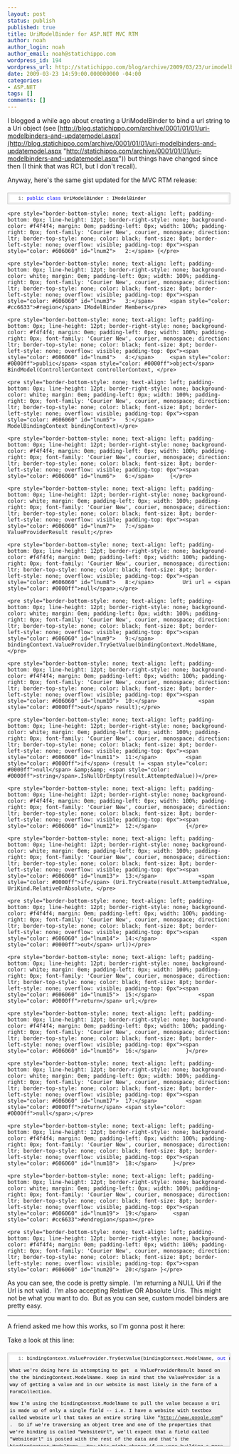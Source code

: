 ```yaml
---
layout: post
status: publish
published: true
title: UriModelBinder for ASP.NET MVC RTM
author: noah
author_login: noah
author_email: noah@statichippo.com
wordpress_id: 194
wordpress_url: http://statichippo.com/blog/archive/2009/03/23/urimodelbinder-for-asp.net-mvc-rtm.aspx
date: 2009-03-23 14:59:00.000000000 -04:00
categories:
- ASP.NET
tags: []
comments: []
---
```


I blogged a while ago about creating a UriModelBinder to bind a url string to a Uri object (see [http://blog.statichippo.com/archive/0001/01/01/uri-modelbinders-and-updatemodel.aspx](http://blog.statichippo.com/archive/0001/01/01/uri-modelbinders-and-updatemodel.aspx "http://statichippo.com/archive/0001/01/01/uri-modelbinders-and-updatemodel.aspx")) but things have changed since then (I think that was RC1, but I don't recall).
  
Anyway, here's the same gist updated for the MVC RTM release:
  <div style="border-bottom: silver 1px solid; text-align: left; border-left: silver 1px solid; padding-bottom: 4px; line-height: 12pt; background-color: #f4f4f4; margin: 20px 0px 10px; padding-left: 4px; width: 97.5%; padding-right: 4px; font-family: 'Courier New', courier, monospace; direction: ltr; max-height: 200px; font-size: 8pt; overflow: auto; border-top: silver 1px solid; cursor: text; border-right: silver 1px solid; padding-top: 4px" id="codeSnippetWrapper">   <div style="border-bottom-style: none; text-align: left; padding-bottom: 0px; line-height: 12pt; border-right-style: none; background-color: #f4f4f4; padding-left: 0px; width: 100%; padding-right: 0px; font-family: 'Courier New', courier, monospace; direction: ltr; border-top-style: none; color: black; font-size: 8pt; border-left-style: none; overflow: visible; padding-top: 0px" id="codeSnippet">     <pre style="border-bottom-style: none; text-align: left; padding-bottom: 0px; line-height: 12pt; border-right-style: none; background-color: white; margin: 0em; padding-left: 0px; width: 100%; padding-right: 0px; font-family: 'Courier New', courier, monospace; direction: ltr; border-top-style: none; color: black; font-size: 8pt; border-left-style: none; overflow: visible; padding-top: 0px"><span style="color: #606060" id="lnum1">   1:</span> <span style="color: #0000ff">public</span> <span style="color: #0000ff">class</span> UriModelBinder : IModelBinder</pre></div></div>
<!--CRLF-->

    <pre style="border-bottom-style: none; text-align: left; padding-bottom: 0px; line-height: 12pt; border-right-style: none; background-color: #f4f4f4; margin: 0em; padding-left: 0px; width: 100%; padding-right: 0px; font-family: 'Courier New', courier, monospace; direction: ltr; border-top-style: none; color: black; font-size: 8pt; border-left-style: none; overflow: visible; padding-top: 0px"><span style="color: #606060" id="lnum2">   2:</span> {</pre>
<!--CRLF-->

    <pre style="border-bottom-style: none; text-align: left; padding-bottom: 0px; line-height: 12pt; border-right-style: none; background-color: white; margin: 0em; padding-left: 0px; width: 100%; padding-right: 0px; font-family: 'Courier New', courier, monospace; direction: ltr; border-top-style: none; color: black; font-size: 8pt; border-left-style: none; overflow: visible; padding-top: 0px"><span style="color: #606060" id="lnum3">   3:</span>     <span style="color: #cc6633">#region</span> IModelBinder Members</pre>
<!--CRLF-->

    <pre style="border-bottom-style: none; text-align: left; padding-bottom: 0px; line-height: 12pt; border-right-style: none; background-color: #f4f4f4; margin: 0em; padding-left: 0px; width: 100%; padding-right: 0px; font-family: 'Courier New', courier, monospace; direction: ltr; border-top-style: none; color: black; font-size: 8pt; border-left-style: none; overflow: visible; padding-top: 0px"><span style="color: #606060" id="lnum4">   4:</span>     <span style="color: #0000ff">public</span> <span style="color: #0000ff">object</span> BindModel(ControllerContext controllerContext, </pre>
<!--CRLF-->

    <pre style="border-bottom-style: none; text-align: left; padding-bottom: 0px; line-height: 12pt; border-right-style: none; background-color: white; margin: 0em; padding-left: 0px; width: 100%; padding-right: 0px; font-family: 'Courier New', courier, monospace; direction: ltr; border-top-style: none; color: black; font-size: 8pt; border-left-style: none; overflow: visible; padding-top: 0px"><span style="color: #606060" id="lnum5">   5:</span>             ModelBindingContext bindingContext)</pre>
<!--CRLF-->

    <pre style="border-bottom-style: none; text-align: left; padding-bottom: 0px; line-height: 12pt; border-right-style: none; background-color: #f4f4f4; margin: 0em; padding-left: 0px; width: 100%; padding-right: 0px; font-family: 'Courier New', courier, monospace; direction: ltr; border-top-style: none; color: black; font-size: 8pt; border-left-style: none; overflow: visible; padding-top: 0px"><span style="color: #606060" id="lnum6">   6:</span>     {</pre>
<!--CRLF-->

    <pre style="border-bottom-style: none; text-align: left; padding-bottom: 0px; line-height: 12pt; border-right-style: none; background-color: white; margin: 0em; padding-left: 0px; width: 100%; padding-right: 0px; font-family: 'Courier New', courier, monospace; direction: ltr; border-top-style: none; color: black; font-size: 8pt; border-left-style: none; overflow: visible; padding-top: 0px"><span style="color: #606060" id="lnum7">   7:</span>         ValueProviderResult result;</pre>
<!--CRLF-->

    <pre style="border-bottom-style: none; text-align: left; padding-bottom: 0px; line-height: 12pt; border-right-style: none; background-color: #f4f4f4; margin: 0em; padding-left: 0px; width: 100%; padding-right: 0px; font-family: 'Courier New', courier, monospace; direction: ltr; border-top-style: none; color: black; font-size: 8pt; border-left-style: none; overflow: visible; padding-top: 0px"><span style="color: #606060" id="lnum8">   8:</span>         Uri url = <span style="color: #0000ff">null</span>;</pre>
<!--CRLF-->

    <pre style="border-bottom-style: none; text-align: left; padding-bottom: 0px; line-height: 12pt; border-right-style: none; background-color: white; margin: 0em; padding-left: 0px; width: 100%; padding-right: 0px; font-family: 'Courier New', courier, monospace; direction: ltr; border-top-style: none; color: black; font-size: 8pt; border-left-style: none; overflow: visible; padding-top: 0px"><span style="color: #606060" id="lnum9">   9:</span>         bindingContext.ValueProvider.TryGetValue(bindingContext.ModelName, </pre>
<!--CRLF-->

    <pre style="border-bottom-style: none; text-align: left; padding-bottom: 0px; line-height: 12pt; border-right-style: none; background-color: #f4f4f4; margin: 0em; padding-left: 0px; width: 100%; padding-right: 0px; font-family: 'Courier New', courier, monospace; direction: ltr; border-top-style: none; color: black; font-size: 8pt; border-left-style: none; overflow: visible; padding-top: 0px"><span style="color: #606060" id="lnum10">  10:</span>             <span style="color: #0000ff">out</span> result);</pre>
<!--CRLF-->

    <pre style="border-bottom-style: none; text-align: left; padding-bottom: 0px; line-height: 12pt; border-right-style: none; background-color: white; margin: 0em; padding-left: 0px; width: 100%; padding-right: 0px; font-family: 'Courier New', courier, monospace; direction: ltr; border-top-style: none; color: black; font-size: 8pt; border-left-style: none; overflow: visible; padding-top: 0px"><span style="color: #606060" id="lnum11">  11:</span>         <span style="color: #0000ff">if</span> (result != <span style="color: #0000ff">null</span> &amp;&amp; <span style="color: #0000ff">string</span>.IsNullOrEmpty(result.AttemptedValue))</pre>
<!--CRLF-->

    <pre style="border-bottom-style: none; text-align: left; padding-bottom: 0px; line-height: 12pt; border-right-style: none; background-color: #f4f4f4; margin: 0em; padding-left: 0px; width: 100%; padding-right: 0px; font-family: 'Courier New', courier, monospace; direction: ltr; border-top-style: none; color: black; font-size: 8pt; border-left-style: none; overflow: visible; padding-top: 0px"><span style="color: #606060" id="lnum12">  12:</span>         {</pre>
<!--CRLF-->

    <pre style="border-bottom-style: none; text-align: left; padding-bottom: 0px; line-height: 12pt; border-right-style: none; background-color: white; margin: 0em; padding-left: 0px; width: 100%; padding-right: 0px; font-family: 'Courier New', courier, monospace; direction: ltr; border-top-style: none; color: black; font-size: 8pt; border-left-style: none; overflow: visible; padding-top: 0px"><span style="color: #606060" id="lnum13">  13:</span>             <span style="color: #0000ff">if</span> (Uri.TryCreate(result.AttemptedValue, UriKind.RelativeOrAbsolute, </pre>
<!--CRLF-->

    <pre style="border-bottom-style: none; text-align: left; padding-bottom: 0px; line-height: 12pt; border-right-style: none; background-color: #f4f4f4; margin: 0em; padding-left: 0px; width: 100%; padding-right: 0px; font-family: 'Courier New', courier, monospace; direction: ltr; border-top-style: none; color: black; font-size: 8pt; border-left-style: none; overflow: visible; padding-top: 0px"><span style="color: #606060" id="lnum14">  14:</span>                 <span style="color: #0000ff">out</span> url))</pre>
<!--CRLF-->

    <pre style="border-bottom-style: none; text-align: left; padding-bottom: 0px; line-height: 12pt; border-right-style: none; background-color: white; margin: 0em; padding-left: 0px; width: 100%; padding-right: 0px; font-family: 'Courier New', courier, monospace; direction: ltr; border-top-style: none; color: black; font-size: 8pt; border-left-style: none; overflow: visible; padding-top: 0px"><span style="color: #606060" id="lnum15">  15:</span>             <span style="color: #0000ff">return</span> url;</pre>
<!--CRLF-->

    <pre style="border-bottom-style: none; text-align: left; padding-bottom: 0px; line-height: 12pt; border-right-style: none; background-color: #f4f4f4; margin: 0em; padding-left: 0px; width: 100%; padding-right: 0px; font-family: 'Courier New', courier, monospace; direction: ltr; border-top-style: none; color: black; font-size: 8pt; border-left-style: none; overflow: visible; padding-top: 0px"><span style="color: #606060" id="lnum16">  16:</span>         }</pre>
<!--CRLF-->

    <pre style="border-bottom-style: none; text-align: left; padding-bottom: 0px; line-height: 12pt; border-right-style: none; background-color: white; margin: 0em; padding-left: 0px; width: 100%; padding-right: 0px; font-family: 'Courier New', courier, monospace; direction: ltr; border-top-style: none; color: black; font-size: 8pt; border-left-style: none; overflow: visible; padding-top: 0px"><span style="color: #606060" id="lnum17">  17:</span>         <span style="color: #0000ff">return</span> <span style="color: #0000ff">null</span>;</pre>
<!--CRLF-->

    <pre style="border-bottom-style: none; text-align: left; padding-bottom: 0px; line-height: 12pt; border-right-style: none; background-color: #f4f4f4; margin: 0em; padding-left: 0px; width: 100%; padding-right: 0px; font-family: 'Courier New', courier, monospace; direction: ltr; border-top-style: none; color: black; font-size: 8pt; border-left-style: none; overflow: visible; padding-top: 0px"><span style="color: #606060" id="lnum18">  18:</span>     }</pre>
<!--CRLF-->

    <pre style="border-bottom-style: none; text-align: left; padding-bottom: 0px; line-height: 12pt; border-right-style: none; background-color: white; margin: 0em; padding-left: 0px; width: 100%; padding-right: 0px; font-family: 'Courier New', courier, monospace; direction: ltr; border-top-style: none; color: black; font-size: 8pt; border-left-style: none; overflow: visible; padding-top: 0px"><span style="color: #606060" id="lnum19">  19:</span>     <span style="color: #cc6633">#endregion</span></pre>
<!--CRLF-->

    <pre style="border-bottom-style: none; text-align: left; padding-bottom: 0px; line-height: 12pt; border-right-style: none; background-color: #f4f4f4; margin: 0em; padding-left: 0px; width: 100%; padding-right: 0px; font-family: 'Courier New', courier, monospace; direction: ltr; border-top-style: none; color: black; font-size: 8pt; border-left-style: none; overflow: visible; padding-top: 0px"><span style="color: #606060" id="lnum20">  20:</span> }</pre>
<!--CRLF-->



As you can see, the code is pretty simple.  I'm returning a NULL Uri if the Url is not valid.  I'm also accepting Relative OR Absolute Uris.  This might not be what you want to do.  But as you can see, custom model binders are pretty easy.


---------


A friend asked me how this works, so I'm gonna post it here:


Take a look at this line:

<div style="border-bottom: silver 1px solid; text-align: left; border-left: silver 1px solid; padding-bottom: 4px; line-height: 12pt; background-color: #f4f4f4; margin: 20px 0px 10px; padding-left: 4px; width: 97.5%; padding-right: 4px; font-family: 'Courier New', courier, monospace; direction: ltr; max-height: 200px; font-size: 8pt; overflow: auto; border-top: silver 1px solid; cursor: text; border-right: silver 1px solid; padding-top: 4px" id="codeSnippetWrapper" />
  <div style="border-bottom-style: none; text-align: left; padding-bottom: 0px; line-height: 12pt; border-right-style: none; background-color: #f4f4f4; padding-left: 0px; width: 100%; padding-right: 0px; font-family: 'Courier New', courier, monospace; direction: ltr; border-top-style: none; color: black; font-size: 8pt; border-left-style: none; overflow: visible; padding-top: 0px" id="codeSnippet" />
    <pre style="border-bottom-style: none; text-align: left; padding-bottom: 0px; line-height: 12pt; border-right-style: none; background-color: white; margin: 0em; padding-left: 0px; width: 100%; padding-right: 0px; font-family: 'Courier New', courier, monospace; direction: ltr; border-top-style: none; color: black; font-size: 8pt; border-left-style: none; overflow: visible; padding-top: 0px"><span style="color: #606060" id="lnum1">   1:</span> bindingContext.ValueProvider.TryGetValue(bindingContext.ModelName, <span style="color: #0000ff">out</span> result);</pre>
<!--CRLF-->



What we're doing here is attempting to get  a ValueProviderResult based on the the bindingContext.ModelName. Keep in mind that the ValueProvider is a way of getting a value and in our website is most likely in the form of a FormCollection.


Now I'm using the bindingContext.ModelName to pull the value because a Uri is made up of only a single field -- i.e. I have a website with textbox called website url that takes an entire string like "http://www.google.com" .  So if we're traversing an object tree and one of the properties that we're binding is called "WebsiteUrl", we'll expect that a field called "WebsiteUrl" is posted with the rest of the data and that's the bindingContext.ModelName.  Now this might change if we were building a more complex object or an object that's based on multiple fields.
